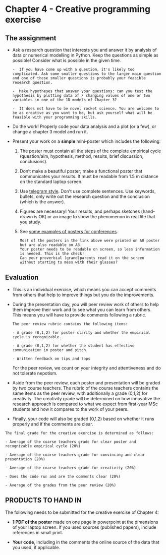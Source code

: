# **Chapter 4 - Creative programming exercise**

## The assignment

-  Ask a research question that interests you and answer it by analysis of data or numerical modelling in Python. Keep the questions as simple as possible! Consider what is possible in the given time.

	```{note}
	-  If you have come up with a question, it's likely too complicated. Ask some smaller questions to the larger main question and one of these smaller questions is probably your feasible research question.

	-  Make hypotheses that answer your questions: can you test the hypothesis by plotting data of / changing values of one or two variables in one of the 1D models of Chapter 3?

	-  It does not have to be novel rocket science. You are welcome to be as creative as you want to be, but ask yourself what will be feasible with your programming skills.
	```

-  Do the work! Properly code your data analysis and a plot (or a few), or change a chapter 3 model and run it.

-  Present your work on a **simple** mini-poster which includes the following:

	1. The poster must contain all the steps of the complete empirical cycle (question/aim, hypothesis, method, results, brief discussion, conclusions).

	2. Don’t make a beautiful poster; make a functional poster that communicates your results. It must be readable from 1.5 m distance on the standard laptop screen.

	3. Use [telegram style](https://en.wikipedia.org/wiki/Telegram_style). Don't use complete sentences. Use keywords, bullets, only write out the research question and the conclusion (which is the answer).

	4. Figures are necessary! Your results, and perhaps sketches (hand-drawn is OK) or an image to show the phenomenon in real life that you study.

	5. See [some examples of posters for conferences](https://www.uu.nl/en/organisation/faculty-of-geosciences/research/research-posters#2).

	   ```{note}
	   Most of the posters in the link above were printed on A0 poster but are also readable on A3. 
	   Your poster needs to be readable on screen, so less information is needed. This is the check! 
	   Can your proverbial (grand)parents read it on the screen without starting to mess with their glasses?
	   ```

## Evaluation

-  This is an individual exercise, which means you can accept comments from others that help to improve things but you do the improvements. 

-  During the presentation day, you will peer review work of others to help them improve their work and to see what you can learn from others. This means you will have to provide comments following a rubric. 

   ```{note} 
   The peer review rubric contains the following items: 

   - A grade (0,1,2) for poster clarity and whether the empirical cycle is recognizable.

   - A grade (0,1,2) for whether the student has effective communication in poster and pitch.

   - Written feedback on tips and tops
   ```

   For the peer review, we count on your integrity and attentiveness and do not tolerate nepotism.

-  Aside from the peer review, each poster and presentation will be graded by two course teachers. 
   The rubric of the course teachers contains the same items as the peer review, with additionally a grade (0,1,2) for creativity.
   The creativity grade will be determined on how innovative the research approach is compared to what we expect from first-year MSc students and how it compares to the work of your peers.

-  Finally, your code will also be graded (0,1,2) based on whether it runs properly and if the comments are clear.

```{important} 
The final grade for the creative exercise is determined as follows:

- Average of the coarse teachers grade for clear poster and recognizable empirical cycle (20%)

- Average of the coarse teachers grade for convincing and clear presentation (20%)

- Average of the coarse teachers grade for creativity (20%)

- Does the code run and are the comments clear (20%)

- Average of the grades from the peer review (20%)
```

## **PRODUCTS TO HAND IN**

The following needs to be submitted for the creative exercise of Chapter 4:

- **1 PDF of the poster** made on one page in powerpoint at the dimensions of your laptop screen. If you used sources (published papers), include references in small print.

- **Your code**, including in the comments the online source of the data that you used, if applicable.